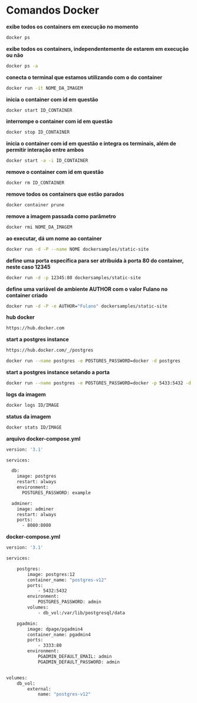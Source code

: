 
# Comandos Docker

**exibe todos os containers em execução no momento**
```bash
docker ps
```

**exibe todos os containers, independentemente de estarem em execução ou não**
```bash
docker ps -a
``` 

**conecta o terminal que estamos utilizando com o do container**
```bash
docker run -it NOME_DA_IMAGEM
```

**inicia o container com id em questão**
```bash
docker start ID_CONTAINER
```

**interrompe o container com id em questão**
```bash
docker stop ID_CONTAINER
```

**inicia o container com id em questão e integra os terminais, além de permitir interação entre ambos**
```bash
docker start -a -i ID_CONTAINER
```

**remove o container com id em questão**
```bash
docker rm ID_CONTAINER
```

**remove todos os containers que estão parados**
```bash
docker container prune
```

**remove a imagem passada como parâmetro**
```bash
docker rmi NOME_DA_IMAGEM
```

**ao executar, dá um nome ao container**
```bash
docker run -d -P --name NOME dockersamples/static-site
```

**define uma porta específica para ser atribuída à porta 80 do container, neste caso 12345**
```bash
docker run -d -p 12345:80 dockersamples/static-site
```

**define uma variável de ambiente AUTHOR com o valor Fulano no container criado**
```bash
docker run -d -P -e AUTHOR="Fulano" dockersamples/static-site
```






**hub docker**
```bash
https://hub.docker.com
```

**start a postgres instance**
```bash
https://hub.docker.com/_/postgres
```

```bash
docker run --name postgres -e POSTGRES_PASSWORD=docker -d postgres
```

**start a postgres instance setando a porta**
```bash
docker run --name postgres -e POSTGRES_PASSWORD=docker -p 5433:5432 -d postgres
```

**logs da imagem**
```bash
docker logs ID/IMAGE
```

**status da imagem**
```bash
docker stats ID/IMAGE
```

**arquivo docker-compose.yml**
```bash
version: '3.1'

services:

  db:
    image: postgres
    restart: always
    environment:
      POSTGRES_PASSWORD: example

  adminer:
    image: adminer
    restart: always
    ports:
      - 8080:8080
```

**docker-compose.yml**
```bash
version: '3.1'

services:

    postgres:
        image: postgres:12
        container_name: "postgres-v12"
        ports:
            - 5432:5432
        environment:
            POSTGRES_PASSWORD: admin
        volumes:
            - db_vol:/var/lib/postgresql/data

    pgadmin:
        image: dpage/pgadmin4
        container_name: pgadmin4
        ports:
            - 3333:80
        environment:
            PGADMIN_DEFAULT_EMAIL: admin
            PGADMIN_DEFAULT_PASSWORD: admin


volumes:
    db_vol:
        external:
            name: "postgres-v12"
```


